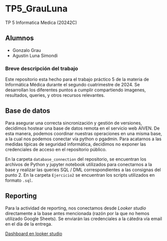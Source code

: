 # TP5_GrauLuna
TP 5 Informatica Medica (20242C)
## Alumnos
* Gonzalo Grau
* Agustin Luna Simondi

### Breve descripción del trabajo
Este repositorio esta hecho para el trabajo práctico 5 de la materia de Informática Médica durante el segundo cuatrimestre de 2024. Se desarrollan los diferentes puntos a cumplir compartiendo imagenes, resultados, queries, y otros recursos relevantes.

## Base de datos
Para asegurar una correcta sincronización y gestión de versiones, decidimos hostear una base de datos remota en el servicio web AIVEN. De esta manera, podemos coordinar nuestras operaciones en una misma base, a la cual nos podemos conectar vía python o pgadmin. Para acatarnos a las medidas típicas de seguridad informática, decidimos no exponer las credenciales de acceso en el repositorio público.  

En la carpeta `database_connection` del repositorio, se encuentran los archivos de Python y jupyter notebook utilizados para conectarnos a la base y realizar las queries SQL / DML correspondientes a las consignas del punto 2. En la carpeta `Ejercicio2` se encuentran los scripts utilizados en formato `.sql`.

## Reporting
Para la actividad de reporting, nos conectamos desde *Looker studio* directamente a la base antes mencionada (razón por la que no hemos utilizado Google Sheets). Se enviarán las credenciales a la cátedra vía email en el día de la entrega.

[Dashboard en looker studio](https://lookerstudio.google.com/reporting/c859cbee-0adf-4350-bc1f-f7a3cb9b67be)
